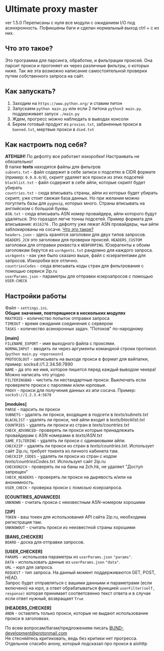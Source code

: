 # Ultimate proxy master
ver 1.5.0 
Переписаны с нуля все модули с ожиданием I/O под асинхронность. Пофикшены баги и сделан нормальный выход ctrl + c из них.
## Что это такое?
Это программа для парсинга, обработки, и фильтрации проксей. Она парсит прокси и прогоняет их через различные фильтры, о которых ниже. Так же эта возможно написание самостоятельной проверки путем собственного запроса на сайт.  

## Как запускать?
1. Заходим на `https://www.python.org/` и ставим питон  
2. Запускаем `python main.py` или если 2 питона `python3 main.py`. поддерживает запуск `./main.py`  
3. Ждем, прогресс можно наблюдать в выводах консоли  
4. Берем готовый продукт из `proxies.txt`, забаненные прокси в `banned.txt`, мертвые прокси в `died.txt`  

## Как настроить под себя?  
**АТЕНШН!** По дефолту все работает изкоробки! Настраивать не обязательно!  
В папке **texts** находятся файлы для фильтров  
`subnets.txt` - файл содержит в себе записи о подсетях в CIDR формате (пример: `0.0.0.0/8`), скрипт удаляет все прокси из этих подсетей  
`blacklist.txt` - файл содержит в себе айпи, которые скрипт будет убирать   
`countries.txt` - сюда вписывать страны, айпи из которых будет убирать скрипт, уже стоит свежая база данных. Но при желании можно погуглить базы для `pygeoip`, которых много. Страны вписывать на английском с большой буквы.  
`ASN.txt` - сюда вписывать ASN номер провайдера, айпи которого будут удаляться. Это гораздол легче тонны подсетей. Пример формата для вписывания: `AS16276` . По дефолту уже лежат ASN провайдеры, чьи айпи заблокированы на сосаче. [Что это такое?](https://ru.wikipedia.org/wiki/%D0%90%D0%B2%D1%82%D0%BE%D0%BD%D0%BE%D0%BC%D0%BD%D0%B0%D1%8F_%D1%81%D0%B8%D1%81%D1%82%D0%B5%D0%BC%D0%B0_(%D0%98%D0%BD%D1%82%D0%B5%D1%80%D0%BD%D0%B5%D1%82))  
`headers.json` - здесь хранятся заголовки для двух типов запросов. `HEADERS_2CH` это заголовки для проверки проксей. `HEADERS_CUSTOM` заголовки для отправки реквеста к `WEBFORPING`. Юзерагенты к обоим заголовкам берутся из `usrAgents.txt` рандомно для каждого запроса.  
`usrAgents` - как уже было сказано выше, файл с юзерагентами для запросов. Изкоробки все отлично.  
`countriesCodes` - сюда вписывать коды стран для фильтрования с помощью сервися 2ip.ru  
`userParams.json` - параметры для отправки юзерзапросов с помощью `USER-CHECK`  


## Настройки работы  
Файл - `settings.ini`.  
**Общие значения, повторящиеся в нескольких модулях**  
`MAXTRIES` - количество попыток отправки запроса  
`TIMEOUT` - время ожидания соединения с сервером  
`TASKS` - количество асинхронных задач. "Потоков" по-народному  

**[main]**  
`FILENAME_EXPORT` - имя выходного файла с проксями.  
`NORMALINPUT` - вводить ли через аргументы командной строки протокол. (`python main.py <протокол>`)  
`PROTOCOLOUT` - записывать на выходе прокси в формат для вайпалки, пример: socks4://1.2.34.56:7890  
`NAME` - да это же имя, которое пишется перед каждый выводом чекера! Можно написать что угодно  
`FILTERINGBAD` - чистить ли нестандартные прокси. Выключать если проверяете прокси с паролями и/или юрловые.  
`PROXY` - прокси для получения данных из апи сосача. Пример: `socks5://1.2.3.4:5678`  

**[modules]**  
`PARSE` - парсить ли прокси  
`SUBNETS` - удалять ли прокси, входящие в подсети в *texts/subnets.txt*  
`BLACKLIST` - удалять ли прокси, чей айпи входит в *texts/blacklist.txt*  
`COUNTRIES` - удалять ли прокси из стран в *texts/countries.txt*  
`CHECK_ADVANCED`- проверять ли прокси которые принадлежать провайдерам с ASN номерами в *texts/ASN.txt*  
`SAME_FILTERING` - удалять ли прокси с одинаковыми айпи.  
`CHECK2IP` - удалять ли прокси из стран в *texts/countries.txt*. Использует сайт 2ip.ru, требует токента из личного кабинета там.  
`CHECK2IP_CODES` - удалять ли прокси из стран с кодом *texts/countriesCodes.txt*. Использует сайт 2ip.ru  
`CHECKON2CH` - проверять ли на баны на 2ch.hk, не удаляет "Доступ запрещен"  
`CHECK_HEADERS` - проверять ли прокси на дырявость и/или на анонимность.  
`USER_CHECK` - проверка прокси с помозью юзерзапроса.  

**[COUNTRIES_ADVANCED]**  
`UNKNOWN` - считать прокси с неизвестным ASN-номером хорошими  

**[2IP]**  
`TOKEN` - ваш токен для использования API сайта 2ip.ru, необходима регистрация там.  
`UNKNOWOUT` - считать прокси из неизвестной страны хорошими  

**[BANS_CHECKER]**  
`BOARD` - доска для отправки запросов.  

**[USER_CHECKER]**  
`PARAMS` - использова параметры из `userParams.json` `"params"`.  
`DATA` - использовать данные из `userParams.json` `"data"`.  
`URL` - юрл для запроса.  
`REQUEST` - тип запроса. На данный момент поддерживаются GET, POST, HEAD.  
Запрос будет отправляться с вашими данными и параметрами (если включено) на юрл, а ответ обрабатываться функцией
`userFilter(self, response)` которая принимает соответсвенно текст ответа и в случае если ответ нужный, возвращает `True`  


**[HEADERS_CHECKER]**  
`ANON` - оставлять только прокси, которые не выдают использование прокси в заголовках.  




По всем вопросам/багам/предложениям писать BUND-development@protonmail.com  
Не стесняйтесь критиковать, ведь без критики нет прогресса. Отдельное спасибо анону, который подсказал про прокси в aiohttp  

